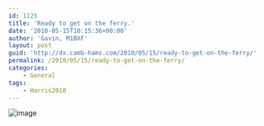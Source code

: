 ```yaml
---
id: 1125
title: 'Ready to get on the ferry.'
date: '2010-05-15T10:15:36+00:00'
author: 'Gavin, M1BXF'
layout: post
guid: 'http://dx.camb-hams.com/2010/05/15/ready-to-get-on-the-ferry/'
permalink: /2010/05/15/ready-to-get-on-the-ferry/
categories:
    - General
tags:
    - Harris2010
---
```


![image](http://dx.camb-hams.com/wp-content/uploads/2010/05/wpid-2010-05-15-11.13.11.jpg)